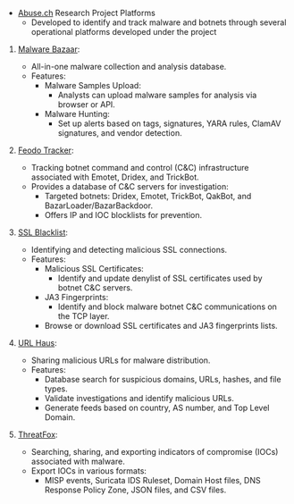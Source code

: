 - [Abuse.ch](https://abuse.ch/) Research Project Platforms
	- Developed to identify and track malware and botnets through several operational platforms developed under the project

1. [Malware Bazaar](https://bazaar.abuse.ch/):
   - All-in-one malware collection and analysis database.
   - Features:
     - Malware Samples Upload:
       - Analysts can upload malware samples for analysis via browser or API.
     - Malware Hunting:
       - Set up alerts based on tags, signatures, YARA rules, ClamAV signatures, and vendor detection.

2. [Feodo Tracker](https://feodotracker.abuse.ch/):
   - Tracking botnet command and control (C&C) infrastructure associated with Emotet, Dridex, and TrickBot.
   - Provides a database of C&C servers for investigation:
     - Targeted botnets: Dridex, Emotet, TrickBot, QakBot, and BazarLoader/BazarBackdoor.
     - Offers IP and IOC blocklists for prevention.

3. [SSL Blacklist](https://sslbl.abuse.ch/):
   - Identifying and detecting malicious SSL connections.
   - Features:
     - Malicious SSL Certificates:
       - Identify and update denylist of SSL certificates used by botnet C&C servers.
     - JA3 Fingerprints:
       - Identify and block malware botnet C&C communications on the TCP layer.
     - Browse or download SSL certificates and JA3 fingerprints lists.

4. [URL Haus](https://urlhaus.abuse.ch/):
   - Sharing malicious URLs for malware distribution.
   - Features:
     - Database search for suspicious domains, URLs, hashes, and file types.
     - Validate investigations and identify malicious URLs.
     - Generate feeds based on country, AS number, and Top Level Domain.

5. [ThreatFox](https://threatfox.abuse.ch/):
   - Searching, sharing, and exporting indicators of compromise (IOCs) associated with malware.
   - Export IOCs in various formats:
     - MISP events, Suricata IDS Ruleset, Domain Host files, DNS Response Policy Zone, JSON files, and CSV files.